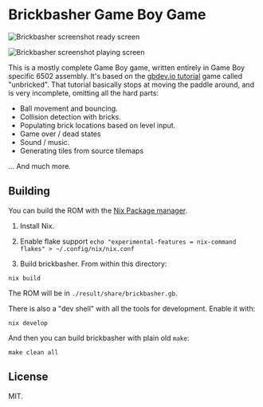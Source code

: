# Brickbasher Game Boy Game

![Brickbasher screenshot
ready
screen](https://raw.github.com/blakesmith/brickbasher/master/media/brickbasher_ready.png)

![Brickbasher screenshot playing screen](https://raw.github.com/blakesmith/brickbasher/master/media/brickbasher_playing.png)

This is a mostly complete Game Boy game, written entirely in Game Boy
specific 6502 assembly. It's based on the [gbdev.io
tutorial](https://gbdev.io/gb-asm-tutorial/part2/getting-started.html)
game called "unbricked". That tutorial basically stops at moving the
paddle around, and is very incomplete, omitting all the hard parts:

- Ball movement and bouncing.
- Collision detection with bricks.
- Populating brick locations based on level input.
- Game over / dead states
- Sound / music.
- Generating tiles from source tilemaps

... And much more.

## Building

You can build the ROM with the [Nix Package
manager](https://nixos.org/download.html).

1. Install Nix.
2. Enable flake support `echo "experimental-features = nix-command flakes" > ~/.config/nix/nix.conf`

3. Build brickbasher. From within this directory:

```
nix build
```

The ROM will be in `./result/share/brickbasher.gb`.

There is also a "dev shell" with all the tools for development. Enable
it with:

```
nix develop
```

And then you can build brickbasher with plain old `make`:

```
make clean all
```

## License

MIT.
